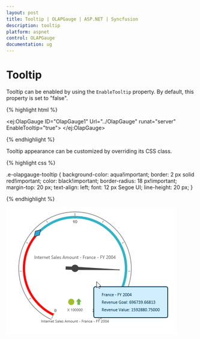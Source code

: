 ```yaml
---
layout: post
title: Tooltip | OLAPGauge | ASP.NET | Syncfusion
description: tooltip
platform: aspnet
control: OLAPGauge
documentation: ug
---
```


# Tooltip

Tooltip can be enabled by using the `EnableTooltip` property. By default, this property is set to "false".

{% highlight html %}

<ej:OlapGauge ID="OlapGauge1" Url="../OlapGauge" runat="server" EnableTooltip="true">
</ej:OlapGauge>

{% endhighlight  %}

Tooltip appearance can be customized by overriding its CSS class.

{% highlight css %}

.e-olapgauge-tooltip {
    background-color: aqua!important;
    border: 2 px solid red!important;
    color: black!important;
    border-radius: 18 px!important;
    margin-top: 20 px;
    text-align: left;
    font: 12 px Segoe UI;
    line-height: 20 px;
}

{% endhighlight %}

![](Tooltip_images/tooltip.png) 
